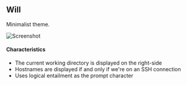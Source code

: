 ## Will
Minimalist theme.

![Screenshot](https://cloud.githubusercontent.com/assets/143746/6462675/60d171fe-c1ab-11e4-9434-8718a2139c79.png)

#### Characteristics
* The current working directory is displayed on the right-side
* Hostnames are displayed if and only if we're on an SSH connection
* Uses logical entailment as the prompt character

